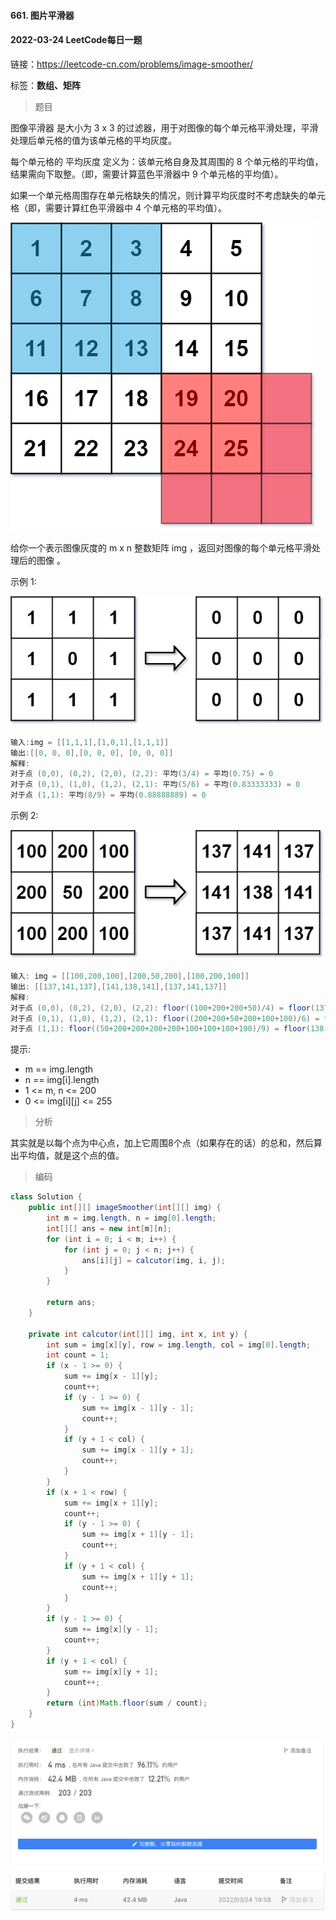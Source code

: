 #### 661. 图片平滑器

#### 2022-03-24 LeetCode每日一题

链接：https://leetcode-cn.com/problems/image-smoother/

标签：**数组、矩阵**

> 题目

图像平滑器 是大小为 3 x 3 的过滤器，用于对图像的每个单元格平滑处理，平滑处理后单元格的值为该单元格的平均灰度。

每个单元格的  平均灰度 定义为：该单元格自身及其周围的 8 个单元格的平均值，结果需向下取整。（即，需要计算蓝色平滑器中 9 个单元格的平均值）。

如果一个单元格周围存在单元格缺失的情况，则计算平均灰度时不考虑缺失的单元格（即，需要计算红色平滑器中 4 个单元格的平均值）。

![img](661.图片平滑器.assets/smoother-grid.jpg)

给你一个表示图像灰度的 m x n 整数矩阵 img ，返回对图像的每个单元格平滑处理后的图像 。

示例 1:

![img](661.图片平滑器.assets/smooth-grid.jpg)

```java
输入:img = [[1,1,1],[1,0,1],[1,1,1]]
输出:[[0, 0, 0],[0, 0, 0], [0, 0, 0]]
解释:
对于点 (0,0), (0,2), (2,0), (2,2): 平均(3/4) = 平均(0.75) = 0
对于点 (0,1), (1,0), (1,2), (2,1): 平均(5/6) = 平均(0.83333333) = 0
对于点 (1,1): 平均(8/9) = 平均(0.88888889) = 0
```

示例 2:

![img](661.图片平滑器.assets/smooth2-grid.jpg)

```java
输入: img = [[100,200,100],[200,50,200],[100,200,100]]
输出: [[137,141,137],[141,138,141],[137,141,137]]
解释:
对于点 (0,0), (0,2), (2,0), (2,2): floor((100+200+200+50)/4) = floor(137.5) = 137
对于点 (0,1), (1,0), (1,2), (2,1): floor((200+200+50+200+100+100)/6) = floor(141.666667) = 141
对于点 (1,1): floor((50+200+200+200+200+100+100+100+100)/9) = floor(138.888889) = 138
```


提示:

- m == img.length
- n == img[i].length
- 1 <= m, n <= 200
- 0 <= img[i][j] <= 255

> 分析

其实就是以每个点为中心点，加上它周围8个点（如果存在的话）的总和，然后算出平均值，就是这个点的值。

> 编码

```java
class Solution {
    public int[][] imageSmoother(int[][] img) {
        int m = img.length, n = img[0].length;
        int[][] ans = new int[m][n];
        for (int i = 0; i < m; i++) {
            for (int j = 0; j < n; j++) {
                ans[i][j] = calcutor(img, i, j);
            }
        }

        return ans;
    }

    private int calcutor(int[][] img, int x, int y) {
        int sum = img[x][y], row = img.length, col = img[0].length;
        int count = 1;
        if (x - 1 >= 0) {
            sum += img[x - 1][y];
            count++;
            if (y - 1 >= 0) {
                sum += img[x - 1][y - 1];
                count++;
            }
            if (y + 1 < col) {
                sum += img[x - 1][y + 1];
                count++;
            }
        }
        if (x + 1 < row) {
            sum += img[x + 1][y];
            count++;
            if (y - 1 >= 0) {
                sum += img[x + 1][y - 1];
                count++;
            }
            if (y + 1 < col) {
                sum += img[x + 1][y + 1];
                count++;
            }
        }
        if (y - 1 >= 0) {
            sum += img[x][y - 1];
            count++;
        }
        if (y + 1 < col) {
            sum += img[x][y + 1];
            count++;
        }
        return (int)Math.floor(sum / count);
    }
}
```

![image-20220324195855058](661.图片平滑器.assets/image-20220324195855058-8123136.png)